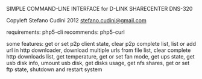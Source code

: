 SIMPLE COMMAND-LINE INTERFACE for D-LINK SHARECENTER DNS-320

Copyleft Stefano Cudini 2012
stefano.cudini@gmail.com

requirements:
php5-cli
recommends:
php5-curl

some features:
get or set p2p client state, 
clear p2p complete list, 
list or add url in http downloader, 
download multiple urls from file list,
clear complete http downloads list, 
get temperature, 
get or set fan mode, 
get ups state, 
get usb disk info,
umount usb disk,
get disks usage, 
get nfs shares,
get or set ftp state,
shutdown and restart system

